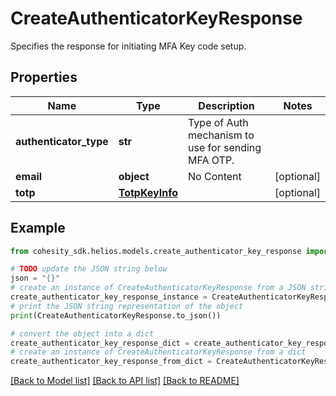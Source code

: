 # CreateAuthenticatorKeyResponse

Specifies the response for initiating MFA Key code setup.

## Properties

Name | Type | Description | Notes
------------ | ------------- | ------------- | -------------
**authenticator_type** | **str** | Type of Auth mechanism to use for sending MFA OTP. | 
**email** | **object** | No Content | [optional] 
**totp** | [**TotpKeyInfo**](TotpKeyInfo.md) |  | [optional] 

## Example

```python
from cohesity_sdk.helios.models.create_authenticator_key_response import CreateAuthenticatorKeyResponse

# TODO update the JSON string below
json = "{}"
# create an instance of CreateAuthenticatorKeyResponse from a JSON string
create_authenticator_key_response_instance = CreateAuthenticatorKeyResponse.from_json(json)
# print the JSON string representation of the object
print(CreateAuthenticatorKeyResponse.to_json())

# convert the object into a dict
create_authenticator_key_response_dict = create_authenticator_key_response_instance.to_dict()
# create an instance of CreateAuthenticatorKeyResponse from a dict
create_authenticator_key_response_from_dict = CreateAuthenticatorKeyResponse.from_dict(create_authenticator_key_response_dict)
```
[[Back to Model list]](../README.md#documentation-for-models) [[Back to API list]](../README.md#documentation-for-api-endpoints) [[Back to README]](../README.md)


